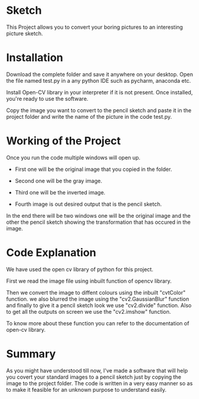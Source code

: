 # Sketch
This Project allows you to convert your boring pictures to an interesting picture sketch.
# Installation
Download the complete folder and save it anywhere on your desktop. Open the file named test.py in a any python IDE such as pycharm, anaconda etc.

Install Open-CV library in your interpreter if it is not present. Once installed, you're ready to use the software.

Copy the image you want to convert to the pencil sketch and paste it in the project folder and write the name of the picture in the code test.py.

# Working of the Project
Once you run the code multiple windows will open up.

* First one will be the original image that you copied in the folder.

* Second one will be the gray image.

* Third one will be the inverted image.

* Fourth image is out desired output that is the pencil sketch.

In the end there will be two windows one will be the original image and the other the pencil sketch showing the transformation that has occured in the image.

# Code Explanation
We have used the open cv library of python for this project.

First we read the image file using inbuilt function of opencv library.

Then we convert the image to diffent colours using the inbuilt "cvtColor" function. we also blurred the image using the "cv2.GaussianBlur" function and finally to give it a pencil sketch look we use "cv2.divide" function. Also to get all the outputs on screen we use the "cv2.imshow" function.

To know more about these function you can refer to the documentation of open-cv library.

# Summary
As you might have understood till now, I've made a software that will help you covert your standard images to a pencil sketch just by copying the image to the project folder. The code is written in a very easy manner so as to make it feasible for an unknown purpose to understand easily.
